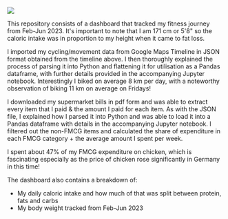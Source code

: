 ![]([Fitness_dashboard.png](https://github.com/satyajitdutt-data/Personal-Fitness/blob/main/Fitness_dashboard.png))


This repository consists of a dashboard that tracked my fitness journey from Feb-Jun 2023. It's important to note that I am 171 cm or 5'8"
so the caloric intake was in proportion to my height when it came to fat loss.

I imported my cycling/movement data from Google Maps Timeline in JSON format obtained from the timeline above. I then thoroughly 
explained the process of parsing it into Python and flattening it for utilisation as a Pandas dataframe, with further details 
provided in the accompanying Jupyter notebook. Interestingly I biked on average 8 km per day, with a noteworthy observation of biking 11 km on average on Fridays!

I downloaded my supermarket bills in pdf form and was able to extract every item that I paid & the amount I paid for each item. As with the JSON
file, I explained how I parsed it into Python and was able to load it into a Pandas dataframe with details in the accompanying Jupyter notebook.
I filtered out the non-FMCG items and calculated the share of expenditure in each FMCG category + the average amount I spent per week. 

I spent about 47% of my FMCG expenditure on chicken, which is fascinating especially as the price of chicken rose significantly in Germany in this time!

The dashboard also contains a breakdown of:
- My daily caloric intake and how much of that was split between protein, fats and carbs
- My body weight tracked from Feb-Jun 2023
